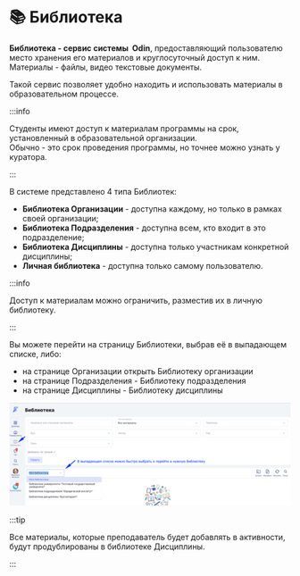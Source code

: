 # 📚 Библиотека

**Библиотека  - сервис системы  Odin**, предоставляющий пользователю место хранения  его материалов и круглосуточный доступ к ним. Материалы - файлы, видео текстовые документы.

Такой сервис позволяет удобно находить и  использовать материалы в образовательном процессе.

:::info

Студенты имеют доступ к материалам программы на срок, установленный в образовательной организации. \
Обычно - это срок проведения программы, но точнее можно узнать у куратора.

:::

В системе представлено 4 типа Библиотек:

* **Библиотека Организации** - доступна каждому, но только в рамках своей организации;
* **Библиотека Подразделения** - доступна всем, кто входит в  это подразделение;
* **Библиотека Дисциплины** - доступна только участникам  конкретной дисциплины;
* **Личная библиотека** - доступна только самому пользователю.

:::info

Доступ к материалам можно ограничить, разместив их в личную библиотеку.

:::

Вы можете перейти на страницу Библиотеки, выбрав её в выпадающем списке, либо:

* на странице Организации открыть Библиотеку организации
* на странице Подразделения - Библиотеку подразделения
* на странице Дисциплины - Библиотеку дисциплины 

![](<../.gitbook/assets/image (73).png>)

:::tip

Все материалы, которые преподаватель будет добавлять в активности, будут продублированы в библиотеке Дисциплины.

:::
